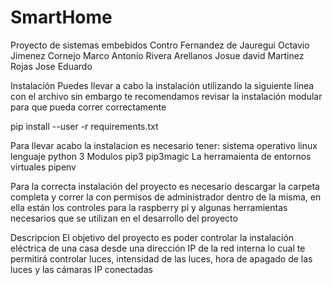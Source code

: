 # SmartHome
Proyecto de sistemas embebidos 
Contro Fernandez de Jauregui Octavio
Jimenez Cornejo Marco Antonio
Rivera Arellanos Josue david
Martinez Rojas Jose Eduardo

Instalación
Puedes llevar a cabo la instalación utilizando la siguiente línea con el archivo sin embargo te recomendamos revisar la instalación modular para que pueda correr correctamente

pip install --user -r requirements.txt

Para llevar acabo la instalacion es necesario tener:
sistema operativo linux
lenguaje
python 3
Modulos
pip3
pip3magic
La herramaienta de entornos virtuales
pipenv

Para la correcta instalación del proyecto es necesario descargar la carpeta completa
y correr la con permisos de administrador dentro de la misma, en ella están los controles para la raspberry pi 
y algunas  herramientas necesarios que se utilizan en el desarrollo del proyecto

Descripcion
El objetivo del proyecto es poder controlar la instalación eléctrica de una casa desde una dirección IP de la red interna lo cual te permitirá controlar luces, intensidad de las luces, hora de apagado de las luces y las cámaras IP conectadas
